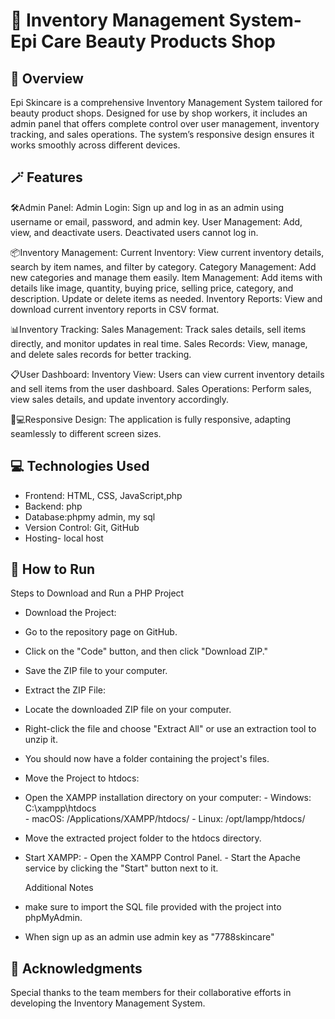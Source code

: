 # 💄 Inventory Management System-Epi Care Beauty Products Shop

## 📝 Overview

Epi Skincare is a comprehensive Inventory Management System tailored for beauty product shops. Designed for use by shop workers, it includes an admin panel that offers complete control over user management, inventory tracking, and sales operations. The system’s responsive design ensures it works smoothly across different devices.

## 🪄 Features

 🛠️Admin Panel:
 Admin Login: Sign up and log in as an admin using username or email, password, and admin key.
 User Management: Add, view, and deactivate users. Deactivated users cannot log in.

📦Inventory Management:
 Current Inventory: View current inventory details, search by item names, and filter by category.
 Category Management: Add new categories and manage them easily.
 Item Management: Add items with details like image, quantity, buying price, selling price, category, and description. Update or delete items as needed.
 Inventory Reports: View and download current inventory reports in CSV format.

📊Inventory Tracking:
 Sales Management: Track sales details, sell items directly, and monitor updates in real time.
 Sales Records: View, manage, and delete sales records for better tracking.

📋User Dashboard:
 Inventory View: Users can view current inventory details and sell items from the user dashboard.
 Sales Operations: Perform sales, view sales details, and update inventory accordingly.

📱💻Responsive Design:
 The application is fully responsive, adapting seamlessly to different screen sizes.

## 💻 Technologies Used

- Frontend: HTML, CSS, JavaScript,php
- Backend: php
- Database:phpmy admin, my sql
- Version Control: Git, GitHub
- Hosting- local host

 ## 🤝 How to Run

Steps to Download and Run a PHP Project
 - Download the Project:

 - Go to the repository page on GitHub.
 - Click on the "Code" button, and then click "Download ZIP."
 - Save the ZIP file to your computer.
 - Extract the ZIP File:

 - Locate the downloaded ZIP file on your computer.
 - Right-click the file and choose "Extract All" or use an extraction tool to unzip it.
 - You should now have a folder containing the project's files.
 - Move the Project to htdocs:

 - Open the XAMPP installation directory on your computer:
        - Windows: C:\xampp\htdocs\
        - macOS: /Applications/XAMPP/htdocs/
        - Linux: /opt/lampp/htdocs/
 - Move the extracted project folder to the htdocs directory.
 - Start XAMPP:
        - Open the XAMPP Control Panel.
        - Start the Apache service by clicking the "Start" button next to it.

   Additional Notes
 - make sure to import the SQL file provided with the project into phpMyAdmin.
 - When sign up as an admin use admin key as "7788skincare"

## 🙏 Acknowledgments

Special thanks to the team members for their collaborative efforts in developing the Inventory Management System.


 
